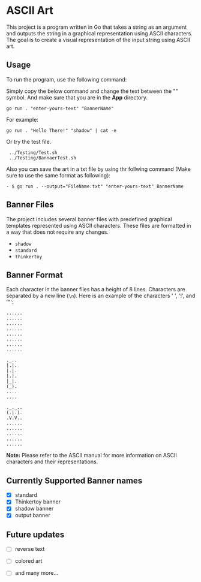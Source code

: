 # ASCII Art

This project is a program written in Go that takes a string as an argument and outputs the string in a graphical representation using ASCII characters. The goal is to create a visual representation of the input string using ASCII art.

## Usage

To run the program, use the following command:

Simply copy the below command and change the text between the "" symbol. And make sure that you are in the **App** directory.

```shell
go run . "enter-yours-text" "BannerName"
```

For example:
```shell
go run . "Hello There!" "shadow" | cat -e
```
Or try the test file.

```shell
 ../Testing/Test.sh
 ../Testing/BannaerTest.sh
```
Also you can save the art in a txt file by using thr follwing command (Make sure to use the same format as following):
```shell
- $ go run . --output="FileName.txt" "enter-yours-text" BannerName
```


<!-- ```shell
go run . <input_string>
```

Replace `<input_string>` with the string you want to convert to ASCII art. -->

## Banner Files

The project includes several banner files with predefined graphical templates represented using ASCII characters. These files are formatted in a way that does not require any changes.

- `shadow`
- `standard`
- `thinkertoy`

## Banner Format

Each character in the banner files has a height of 8 lines. Characters are separated by a new line (`\n`). Here is an example of the characters ' ', '!', and '"':

```
......
......
......
......
......
......
......
......

._..
|.|.
|.|.
|.|.
|_|.
(_).
....
....

._._..
(.|.).
.V.V..
......
......
......
......
......
```


**Note:** Please refer to the ASCII manual for more information on ASCII characters and their representations.

## Currently Supported Banner names

- [x] standard
- [x] Thinkertoy banner
- [x] shadow banner
- [x] output banner

## Future updates 

- [ ] reverse text
- [ ] colored art
- [ ] and many more...

